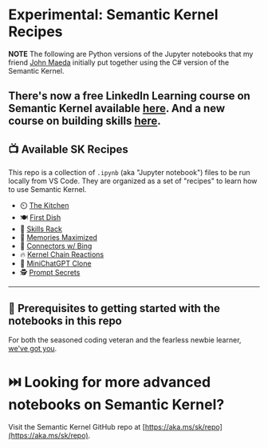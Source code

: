 # Experimental: Semantic Kernel Recipes

**NOTE** The following are Python versions of the Jupyter notebooks that my friend [John Maeda](https://github.com/johnmaeda) initially put together using the C# version of the Semantic Kernel. 

There's now a free LinkedIn Learning course on Semantic Kernel available [here](https://aka.ms/sk/li/introducing-semantic-kernel). And a new course on building skills [here](https://aka.ms/sk/li/building-skills). 
---

## 📺 Available SK Recipes

This repo is a collection of `.ipynb` (aka "Jupyter notebook") files to be run locally from VS Code. They are organized as a set of "recipes" to learn how to use Semantic Kernel.

* ⏲️ [The Kitchen](e1-kitchen-entrance/notebook.ipynb)
* 🍽️ [First Dish](e2-first-dish/notebook.ipynb)
* 🧂 [Skills Rack](e3-skills-rack/notebook.ipynb)
* 🥑 [Memories Maximized](e4-memories/notebook.ipynb)
* 🍋 [Connectors w/ Bing](e5-connectors/notebook.ipynb)
* 🔥 [Kernel Chain Reactions](e6-design-chain/notebook.ipynb)
* 💬 [MiniChatGPT Clone](e7-bonus-chat/notebook.ipynb)
* 🕵️ [Prompt Secrets](e8-bonus-prompts/notebook.ipynb)

---


## 🏁 Prerequisites to getting started with the notebooks in this repo

For both the seasoned coding veteran and the fearless newbie learner, [we've got you](PREREQS.md).

# ⏭️ Looking for more advanced notebooks on Semantic Kernel?

Visit the Semantic Kernel GitHub repo at [https://aka.ms/sk/repo](https://aka.ms/sk/repo).
